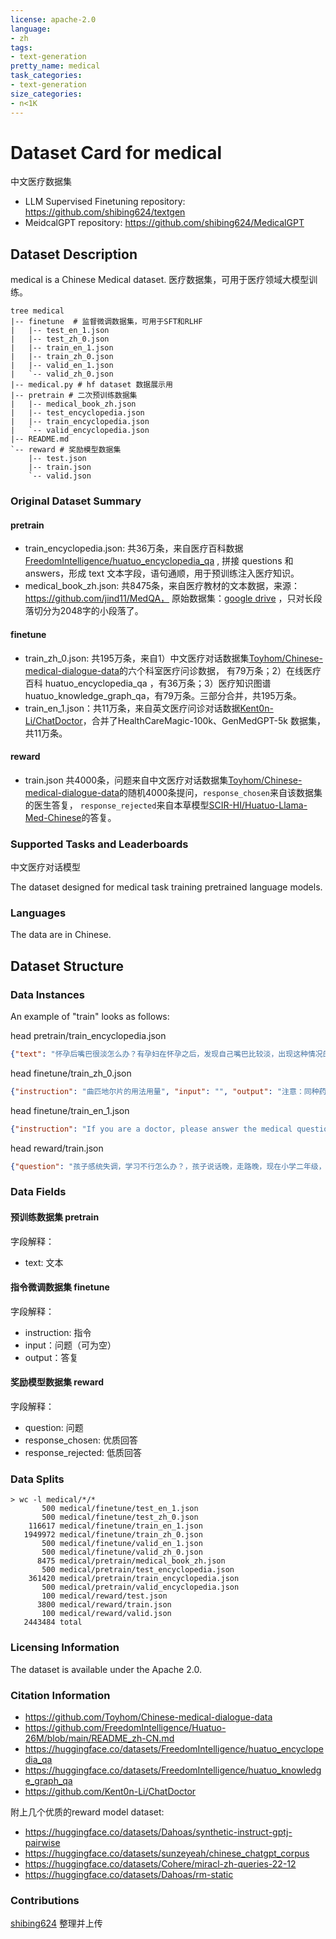```yaml
---
license: apache-2.0
language:
- zh
tags:
- text-generation
pretty_name: medical
task_categories:
- text-generation
size_categories:
- n<1K
---
```


# Dataset Card for medical
中文医疗数据集

- LLM Supervised Finetuning repository: https://github.com/shibing624/textgen
- MeidcalGPT repository: https://github.com/shibing624/MedicalGPT
  
## Dataset Description

medical is a Chinese Medical dataset. 医疗数据集，可用于医疗领域大模型训练。

```
tree medical
|-- finetune  # 监督微调数据集，可用于SFT和RLHF
|   |-- test_en_1.json
|   |-- test_zh_0.json
|   |-- train_en_1.json
|   |-- train_zh_0.json
|   |-- valid_en_1.json
|   `-- valid_zh_0.json
|-- medical.py # hf dataset 数据展示用
|-- pretrain # 二次预训练数据集
|   |-- medical_book_zh.json
|   |-- test_encyclopedia.json
|   |-- train_encyclopedia.json
|   `-- valid_encyclopedia.json
|-- README.md
`-- reward # 奖励模型数据集
    |-- test.json
    |-- train.json
    `-- valid.json
```




### Original Dataset Summary

#### pretrain
- train_encyclopedia.json: 共36万条，来自医疗百科数据[FreedomIntelligence/huatuo_encyclopedia_qa](https://huggingface.co/datasets/FreedomIntelligence/huatuo_encyclopedia_qa) , 拼接 questions 和 answers，形成 text 文本字段，语句通顺，用于预训练注入医疗知识。
- medical_book_zh.json: 共8475条，来自医疗教材的文本数据，来源：https://github.com/jind11/MedQA， 原始数据集：[google drive](https://drive.google.com/u/0/uc?export=download&confirm=t&id=1ImYUSLk9JbgHXOemfvyiDiirluZHPeQw) ，只对长段落切分为2048字的小段落了。
#### finetune
- train_zh_0.json: 共195万条，来自1）中文医疗对话数据集[Toyhom/Chinese-medical-dialogue-data](https://github.com/Toyhom/Chinese-medical-dialogue-data)的六个科室医疗问诊数据，
有79万条；2）在线医疗百科 huatuo_encyclopedia_qa ，有36万条；3）医疗知识图谱 huatuo_knowledge_graph_qa，有79万条。三部分合并，共195万条。
- train_en_1.json：共11万条，来自英文医疗问诊对话数据[Kent0n-Li/ChatDoctor](https://github.com/Kent0n-Li/ChatDoctor)，合并了HealthCareMagic-100k、GenMedGPT-5k 数据集，共11万条。
#### reward
- train.json 共4000条，问题来自中文医疗对话数据集[Toyhom/Chinese-medical-dialogue-data](https://github.com/Toyhom/Chinese-medical-dialogue-data)的随机4000条提问，`response_chosen`来自该数据集的医生答复，
`response_rejected`来自本草模型[SCIR-HI/Huatuo-Llama-Med-Chinese](https://github.com/SCIR-HI/Huatuo-Llama-Med-Chinese)的答复。

### Supported Tasks and Leaderboards
中文医疗对话模型

The dataset designed for medical task training pretrained language models.

### Languages

The data are in Chinese.

## Dataset Structure

### Data Instances

An example of "train" looks as follows:

head pretrain/train_encyclopedia.json
```json
{"text": "怀孕后嘴巴很淡怎么办？有孕妇在怀孕之后，发现自己嘴巴比较淡，出现这种情况的原因其实也非常的复杂，首先和妊娠反应有直接的关系，这是一种正常的情况，另外有些孕妇平常不注意口腔卫生，舌苔比较厚或者自己有了一些消化系统方面的疾病，这就要求人们必须要及时的进行处理。女性在怀孕之后，身体就会出现一些明显的变化，首先人们月经会停止，另外也会有恶心、呕吐等一些妊娠反应，不过这些都是正常的。有些孕妇发现自己在怀孕之后，口味发生了很大的变化，嘴巴变得非常的淡。其实这也和激素变化有直接的关系，可能是妊娠反应所致，在怀孕期间，因为受到体内激素水平的变化，所以就会有肠胃系统的改变，人们可能会出现食欲不振，消化不良等症状表现，也有一些孕妇会发现自己嘴巴没有味道，会有口苦的症状，而这也是正常的孕期反应，人们在平常要多喝一些水，多吃一些清淡营养的食物慢慢就会改善。也有可能是舌苔过厚所致，孕妇嘴巴里面没有味道，很有可能是舌苔比较重、舌苔过厚导致的，这样就会影响到味蕾对味道的敏感度，不仅嘴巴里面没有味道，甚至有些孕妇在说话的时候也会有口臭，这就要求人们在每天早上漱口的时候，必须要用牙刷刷舌苔开始，不要清理的特别深，以免人们会有呕吐，慢慢习惯之后再往深一点的清洗，一般2到3天就会得到改善。嘴巴感到比较淡，其实也和脾胃虚寒有直接的关系，消化系统疾病，内分泌疾病，营养不良等，但有可能导致舌头部位因为味蕾的敏感度下降，产生口淡之感，患者会有食欲不振的表现，发现病症及时就诊治疗。"}
```

head finetune/train_zh_0.json
```json
{"instruction": "曲匹地尔片的用法用量", "input": "", "output": "注意：同种药品可由于不同的包装规格有不同的用法或用量。本文只供参考。如果不确定，请参看药品随带的说明书或向医生询问。口服。一次50～100mg（1-2片），3次/日，或遵医嘱。"}
```

head finetune/train_en_1.json
```json
{"instruction": "If you are a doctor, please answer the medical questions based on the patient's description.", "input": "Doctor, I have been experiencing sudden and frequent panic attacks. I don't know what to do.", "output": "Well, based on what you're telling me, it sounds like you may be suffering from panic disorder. The best course of action is to start with psychotherapy and mental health counseling. Additionally, we should conduct an electrocardiogram to make sure that there are no physical issues causing your panic attacks. We will also need to perform a depression screen and a toxicology screen to rule out any other underlying causes. Finally, I would recommend a comprehensive psychological and psychiatric evaluation and therapy to help manage your symptoms."}
```

head reward/train.json
```json
{"question": "孩子感统失调，学习不行怎么办？，孩子说话晚，走路晚，现在小学二年级，学习跟不上，理解力差，运动协调性差，家里很着急，不知怎么办。", "response_chosen": "病情分析：你好!孩子说话晚，走路也晚，很可能是大脑本身发育不好引起的发育迟缓。而五岁时所致的智力检查为临界范围，那就是说孩子的智商是有问题的，也应考虑与大脑发育不好有关。指导意见：人的大脑在头一年发育最快，可塑性最强，在头三年可塑性还是可以的，超过三岁再进行训练，效果就不怎么好了。建议再给孩子做一做智力测试，如果孩子的智商还是在临界范围，那就要考虑让孩子去特殊学校进行康复训练，而不是继续在普通小学就读，否则对孩子来说，就是强人所难了。希望自己的孩子能聪明，这是每个家长都会有的心愿，但如果孩子自身的条件就是不能跟上同龄孩子，那家长也要面对这个事实的，对吗？医生询问：", "response_rejected": "建议家长先带孩子去正规医院做全面检查以确定病因和病情严重程度；同时可以进行物理治疗、康复训练等辅助治疗方法。"}
```

### Data Fields

#### 预训练数据集 pretrain
字段解释：
- text: 文本

#### 指令微调数据集 finetune
字段解释：
- instruction: 指令
- input：问题（可为空）
- output：答复

#### 奖励模型数据集 reward
字段解释：
- question: 问题
- response_chosen: 优质回答
- response_rejected: 低质回答 
  
### Data Splits

```
> wc -l medical/*/*
       500 medical/finetune/test_en_1.json
       500 medical/finetune/test_zh_0.json
    116617 medical/finetune/train_en_1.json
   1949972 medical/finetune/train_zh_0.json
       500 medical/finetune/valid_en_1.json
       500 medical/finetune/valid_zh_0.json
      8475 medical/pretrain/medical_book_zh.json
       500 medical/pretrain/test_encyclopedia.json
    361420 medical/pretrain/train_encyclopedia.json
       500 medical/pretrain/valid_encyclopedia.json
       100 medical/reward/test.json
      3800 medical/reward/train.json
       100 medical/reward/valid.json
   2443484 total
```

### Licensing Information

The dataset is available under the Apache 2.0.


### Citation Information

- https://github.com/Toyhom/Chinese-medical-dialogue-data
- https://github.com/FreedomIntelligence/Huatuo-26M/blob/main/README_zh-CN.md
- https://huggingface.co/datasets/FreedomIntelligence/huatuo_encyclopedia_qa
- https://huggingface.co/datasets/FreedomIntelligence/huatuo_knowledge_graph_qa
- https://github.com/Kent0n-Li/ChatDoctor

附上几个优质的reward model dataset: 
- https://huggingface.co/datasets/Dahoas/synthetic-instruct-gptj-pairwise
- https://huggingface.co/datasets/sunzeyeah/chinese_chatgpt_corpus
- https://huggingface.co/datasets/Cohere/miracl-zh-queries-22-12
- https://huggingface.co/datasets/Dahoas/rm-static
  
### Contributions

[shibing624](https://github.com/shibing624) 整理并上传